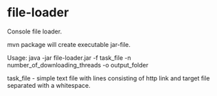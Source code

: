 # file-loader

Console file loader.

mvn package will create executable jar-file.

Usage: java -jar file-loader.jar -f task_file -n number_of_downloading_threads -o output_folder

task_file - simple text file with lines consisting of http link and target file separated with a whitespace.
